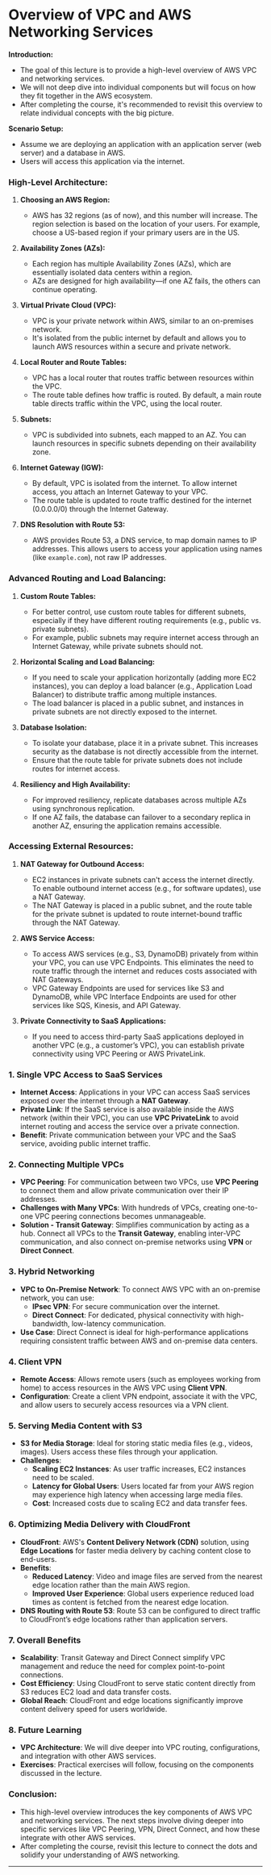 # Overview of VPC and AWS Networking Services

**Introduction:**
- The goal of this lecture is to provide a high-level overview of AWS VPC and networking services. 
- We will not deep dive into individual components but will focus on how they fit together in the AWS ecosystem. 
- After completing the course, it's recommended to revisit this overview to relate individual concepts with the big picture.

**Scenario Setup:**
- Assume we are deploying an application with an application server (web server) and a database in AWS.
- Users will access this application via the internet.

### High-Level Architecture:

1. **Choosing an AWS Region:**
   - AWS has 32 regions (as of now), and this number will increase. The region selection is based on the location of your users. For example, choose a US-based region if your primary users are in the US.

2. **Availability Zones (AZs):**
   - Each region has multiple Availability Zones (AZs), which are essentially isolated data centers within a region.
   - AZs are designed for high availability—if one AZ fails, the others can continue operating.

3. **Virtual Private Cloud (VPC):**
   - VPC is your private network within AWS, similar to an on-premises network.
   - It's isolated from the public internet by default and allows you to launch AWS resources within a secure and private network.

4. **Local Router and Route Tables:**
   - VPC has a local router that routes traffic between resources within the VPC.
   - The route table defines how traffic is routed. By default, a main route table directs traffic within the VPC, using the local router.

5. **Subnets:**
   - VPC is subdivided into subnets, each mapped to an AZ. You can launch resources in specific subnets depending on their availability zone.

6. **Internet Gateway (IGW):**
   - By default, VPC is isolated from the internet. To allow internet access, you attach an Internet Gateway to your VPC.
   - The route table is updated to route traffic destined for the internet (0.0.0.0/0) through the Internet Gateway.

7. **DNS Resolution with Route 53:**
   - AWS provides Route 53, a DNS service, to map domain names to IP addresses. This allows users to access your application using names (like `example.com`), not raw IP addresses.

### Advanced Routing and Load Balancing:

1. **Custom Route Tables:**
   - For better control, use custom route tables for different subnets, especially if they have different routing requirements (e.g., public vs. private subnets).
   - For example, public subnets may require internet access through an Internet Gateway, while private subnets should not.

2. **Horizontal Scaling and Load Balancing:**
   - If you need to scale your application horizontally (adding more EC2 instances), you can deploy a load balancer (e.g., Application Load Balancer) to distribute traffic among multiple instances.
   - The load balancer is placed in a public subnet, and instances in private subnets are not directly exposed to the internet.

3. **Database Isolation:**
   - To isolate your database, place it in a private subnet. This increases security as the database is not directly accessible from the internet.
   - Ensure that the route table for private subnets does not include routes for internet access.

4. **Resiliency and High Availability:**
   - For improved resiliency, replicate databases across multiple AZs using synchronous replication.
   - If one AZ fails, the database can failover to a secondary replica in another AZ, ensuring the application remains accessible.

### Accessing External Resources:

1. **NAT Gateway for Outbound Access:**
   - EC2 instances in private subnets can't access the internet directly. To enable outbound internet access (e.g., for software updates), use a NAT Gateway.
   - The NAT Gateway is placed in a public subnet, and the route table for the private subnet is updated to route internet-bound traffic through the NAT Gateway.

2. **AWS Service Access:**
   - To access AWS services (e.g., S3, DynamoDB) privately from within your VPC, you can use VPC Endpoints. This eliminates the need to route traffic through the internet and reduces costs associated with NAT Gateways.
   - VPC Gateway Endpoints are used for services like S3 and DynamoDB, while VPC Interface Endpoints are used for other services like SQS, Kinesis, and API Gateway.

3. **Private Connectivity to SaaS Applications:**
   - If you need to access third-party SaaS applications deployed in another VPC (e.g., a customer’s VPC), you can establish private connectivity using VPC Peering or AWS PrivateLink.


### 1. **Single VPC Access to SaaS Services**
   - **Internet Access**: Applications in your VPC can access SaaS services exposed over the internet through a **NAT Gateway**.
   - **Private Link**: If the SaaS service is also available inside the AWS network (within their VPC), you can use **VPC PrivateLink** to avoid internet routing and access the service over a private connection.
   - **Benefit**: Private communication between your VPC and the SaaS service, avoiding public internet traffic.

### 2. **Connecting Multiple VPCs**
   - **VPC Peering**: For communication between two VPCs, use **VPC Peering** to connect them and allow private communication over their IP addresses.
   - **Challenges with Many VPCs**: With hundreds of VPCs, creating one-to-one VPC peering connections becomes unmanageable.
   - **Solution - Transit Gateway**: Simplifies communication by acting as a hub. Connect all VPCs to the **Transit Gateway**, enabling inter-VPC communication, and also connect on-premise networks using **VPN** or **Direct Connect**.

### 3. **Hybrid Networking**
   - **VPC to On-Premise Network**: To connect AWS VPC with an on-premise network, you can use:
     - **IPsec VPN**: For secure communication over the internet.
     - **Direct Connect**: For dedicated, physical connectivity with high-bandwidth, low-latency communication.
   - **Use Case**: Direct Connect is ideal for high-performance applications requiring consistent traffic between AWS and on-premise data centers.

### 4. **Client VPN**
   - **Remote Access**: Allows remote users (such as employees working from home) to access resources in the AWS VPC using **Client VPN**.
   - **Configuration**: Create a client VPN endpoint, associate it with the VPC, and allow users to securely access resources via a VPN client.

### 5. **Serving Media Content with S3**
   - **S3 for Media Storage**: Ideal for storing static media files (e.g., videos, images). Users access these files through your application.
   - **Challenges**:
     - **Scaling EC2 Instances**: As user traffic increases, EC2 instances need to be scaled.
     - **Latency for Global Users**: Users located far from your AWS region may experience high latency when accessing large media files.
     - **Cost**: Increased costs due to scaling EC2 and data transfer fees.

### 6. **Optimizing Media Delivery with CloudFront**
   - **CloudFront**: AWS's **Content Delivery Network (CDN)** solution, using **Edge Locations** for faster media delivery by caching content close to end-users.
   - **Benefits**:
     - **Reduced Latency**: Video and image files are served from the nearest edge location rather than the main AWS region.
     - **Improved User Experience**: Global users experience reduced load times as content is fetched from the nearest edge location.
   - **DNS Routing with Route 53**: Route 53 can be configured to direct traffic to CloudFront’s edge locations rather than application servers.

### 7. **Overall Benefits**
   - **Scalability**: Transit Gateway and Direct Connect simplify VPC management and reduce the need for complex point-to-point connections.
   - **Cost Efficiency**: Using CloudFront to serve static content directly from S3 reduces EC2 load and data transfer costs.
   - **Global Reach**: CloudFront and edge locations significantly improve content delivery speed for users worldwide.

### 8. **Future Learning**
   - **VPC Architecture**: We will dive deeper into VPC routing, configurations, and integration with other AWS services.
   - **Exercises**: Practical exercises will follow, focusing on the components discussed in the lecture.
     
### Conclusion:
- This high-level overview introduces the key components of AWS VPC and networking services. The next steps involve diving deeper into specific services like VPC Peering, VPN, Direct Connect, and how these integrate with other AWS services.
- After completing the course, revisit this lecture to connect the dots and solidify your understanding of AWS networking.
  
---
